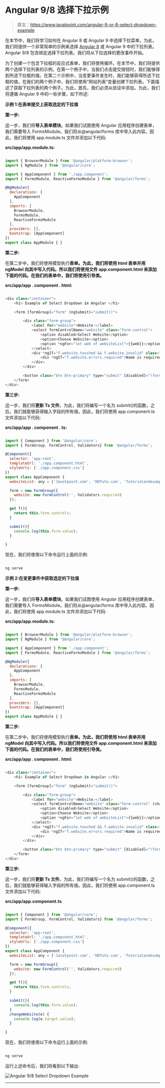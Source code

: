 # Angular 9/8 选择下拉示例

> 原文：<https://www.javatpoint.com/angular-9-or-8-select-dropdown-example>

在本节中，我们将学习如何在 Angular 8 或 Angular 9 中选择下拉菜单。为此，我们将提供一个非常简单的示例来选择 [Angular 8](https://www.javatpoint.com/angular-8) 或 Angular 9 中的下拉列表。Angular 9/8 包含绑定选择下拉列表。我们将从下拉选择的更改事件开始。

为了创建一个包含下拉框的反应式表单，我们将使用循环。在本节中，我们将提供两个选择下拉列表的示例。在第一个例子中，当我们点击提交按钮时，我们能够得到所选下拉框的值。在第二个示例中，当变更事件发生时，我们能够获得所选下拉框的值。在我们的两个例子中，我们将使用“网站列表”变量创建下拉列表。下面描述了获取下拉列表的两个例子。为此，首先，我们必须从验证中添加，为此，我们将遵循 Angular 9 中的一些步骤，如下所述:

**示例 1:在表单提交上获取选定的下拉值**

**第一步:**

这一步，我们将**导入表单模块**。如果我们试图使用 Angular 应用程序创建表单，我们需要导入 FormsModule。我们将从@angular/forms 库中导入此内容。因此，我们将使用 app.module.ts 文件并添加以下代码:

**src/app/app.module.ts:**

```js

import { BrowserModule } from '@angular/platform-browser';
import { NgModule } from '@angular/core';

import { AppComponent } from './app.component';
import { FormsModule, ReactiveFormsModule } from '@angular/forms';

@NgModule({
  declarations: [
    AppComponent
  ],
  imports: [
    BrowserModule,
    FormsModule,
    ReactiveFormsModule
  ],
  providers: [],
  bootstrap: [AppComponent]
})
export class AppModule { }

```

**第二步:**

在第二步中，我们将使用模型执行**表单。为此，我们将使用 html 表单并用 ngModel 向其中写入代码。所以我们将使用文件 app.component.html 来添加下面的代码。在我们的表单中，我们将使用引导类。**

**src/app/app . component . html:**

```js

<div class="container">
    <h1> Example of Select Dropdown in Angular </h1>

    <form [formGroup]="form" (ngSubmit)="submit()">

        <div class="form-group">
            <label for="website">Website:</label>
            <select formControlName="website" class="form-control">
                <option disabled>Select Website</option>
                <option>Choose Website</option>
                <option *ngFor="let web of websiteList">{{web}}</option>
            </select>
            <div *ngIf="f.website.touched && f.website.invalid" class="alert alert-danger">
                <div *ngIf="f.website.errors.required">Name is required.</div>
            </div>
        </div>

        <button class="btn btn-primary" type="submit" [disabled]="!form.valid">Submit</button>
    </form>
</div>

```

**第三步:**

这一步，我们将**更新 Ts 文件**。为此，我们将编写一个名为 submit()的函数，之后，我们就能够获得输入字段的所有值。因此，我们将使用 app.component.ts 文件添加以下代码:

**src/app/app . component . ts:**

```js

import { Component } from '@angular/core';
import { FormGroup, FormControl, Validators} from '@angular/forms';

@Component({
  selector: 'app-root',
  templateUrl: './app.component.html',
  styleUrls: ['./app.component.css']
})
export class AppComponent {
  websiteList: any = ['Javatpoint.com', 'HDTuto.com', 'Tutorialandexample.com]

  form = new FormGroup({
    website: new FormControl('', Validators.required)
  });

  get f(){
    return this.form.controls;
  }

  submit(){
    console.log(this.form.value);
  }

}

```

现在，我们将使用以下命令运行上面的示例:

```js

ng serve

```

**示例 2:在变更事件中获取选定的下拉值**

**第一步:**

这一步，我们将**导入表单模块**。如果我们试图使用 Angular 应用程序创建表单，我们需要导入 FormsModule。我们将从@angular/forms 库中导入此内容。因此，我们将使用 app.module.ts 文件并添加以下代码:

**src/app/app.module.ts:**

```js

import { BrowserModule } from '@angular/platform-browser';
import { NgModule } from '@angular/core';

import { AppComponent } from './app.component';
import { FormsModule, ReactiveFormsModule } from '@angular/forms';

@NgModule({
  declarations: [
    AppComponent
  ],
  imports: [
    BrowserModule,
    FormsModule,
    ReactiveFormsModule
  ],
  providers: [],
  bootstrap: [AppComponent]
})
export class AppModule { }

```

**第二步:**

在第二步中，我们将使用模型执行**表单。为此，我们将使用 html 表单并用 ngModel 向其中写入代码。所以我们将使用文件 app.component.html 来添加下面的代码。在我们的表单中，我们将使用引导类。**

**src/app/app . component . html:**

```js

<div class="container">
    <h1> Example of Select Dropdown in Angular </h1>

    <form [formGroup]="form" (ngSubmit)="submit()">

        <div class="form-group">
            <label for="website">Website:</label>
            <select formControlName="website" class="form-control" (change)="changeWebsite($event)">
                <option disabled>Select Website</option>
                <option>Choose Website</option>
                <option *ngFor="let web of websiteList">{{web}}</option>
            </select>
            <div *ngIf="f.website.touched && f.website.invalid" class="alert alert-danger">
                <div *ngIf="f.website.errors.required">Name is required.</div>
            </div>
        </div>

        <button class="btn btn-primary" type="submit" [disabled]="!form.valid">Submit</button>
    </form>
</div>

```

**第三步:**

这一步，我们将**更新 Ts 文件**。为此，我们将编写一个名为 submit()的函数，之后，我们就能够获得输入字段的所有值。因此，我们将使用 app.component.ts 文件添加以下代码:

**src/app/app.component.ts**

```js

import { Component } from '@angular/core';
import { FormGroup, FormControl, Validators} from '@angular/forms';

@Component({
  selector: 'app-root',
  templateUrl: './app.component.html',
  styleUrls: ['./app.component.css']
})
export class AppComponent {
  websiteList: any = ['Javatpoint.com', 'HDTuto.com', 'Tutorialandexample.com]

  form = new FormGroup({
    website: new FormControl('', Validators.required)
  });

  get f(){
    return this.form.controls;
  }

  submit(){
    console.log(this.form.value);
  }
  changeWebsite(e) {
    console.log(e.target.value);
  }

}

```

现在，我们将使用以下命令运行上面的示例:

```js

ng serve

```

运行上述命令后，我们将看到以下输出:

![Angular 9/8 Select Dropdown Example](img/95be09412cb7fc1a9c11a6bc046fab5d.png)

* * *